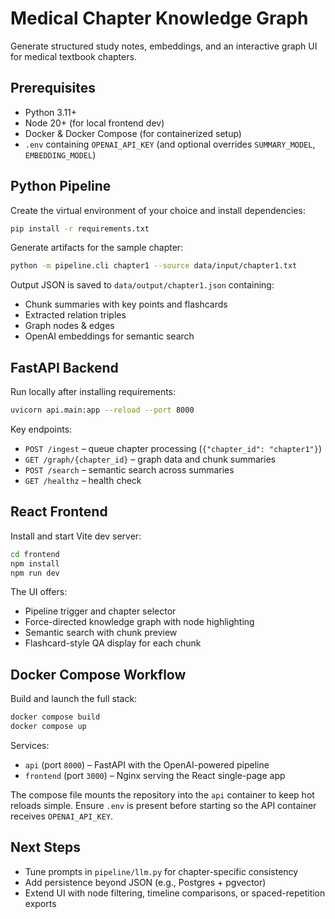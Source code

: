 # Medical Chapter Knowledge Graph

Generate structured study notes, embeddings, and an interactive graph UI for medical textbook chapters.

## Prerequisites

- Python 3.11+
- Node 20+ (for local frontend dev)
- Docker & Docker Compose (for containerized setup)
- `.env` containing `OPENAI_API_KEY` (and optional overrides `SUMMARY_MODEL`, `EMBEDDING_MODEL`)

## Python Pipeline

Create the virtual environment of your choice and install dependencies:

```bash
pip install -r requirements.txt
```

Generate artifacts for the sample chapter:

```bash
python -m pipeline.cli chapter1 --source data/input/chapter1.txt
```

Output JSON is saved to `data/output/chapter1.json` containing:

- Chunk summaries with key points and flashcards
- Extracted relation triples
- Graph nodes & edges
- OpenAI embeddings for semantic search

## FastAPI Backend

Run locally after installing requirements:

```bash
uvicorn api.main:app --reload --port 8000
```

Key endpoints:

- `POST /ingest` – queue chapter processing (`{"chapter_id": "chapter1"}`)
- `GET /graph/{chapter_id}` – graph data and chunk summaries
- `POST /search` – semantic search across summaries
- `GET /healthz` – health check

## React Frontend

Install and start Vite dev server:

```bash
cd frontend
npm install
npm run dev
```

The UI offers:

- Pipeline trigger and chapter selector
- Force-directed knowledge graph with node highlighting
- Semantic search with chunk preview
- Flashcard-style QA display for each chunk

## Docker Compose Workflow

Build and launch the full stack:

```bash
docker compose build
docker compose up
```

Services:

- `api` (port `8000`) – FastAPI with the OpenAI-powered pipeline
- `frontend` (port `3000`) – Nginx serving the React single-page app

The compose file mounts the repository into the `api` container to keep hot reloads simple. Ensure `.env` is present before starting so the API container receives `OPENAI_API_KEY`.

## Next Steps

- Tune prompts in `pipeline/llm.py` for chapter-specific consistency
- Add persistence beyond JSON (e.g., Postgres + pgvector)
- Extend UI with node filtering, timeline comparisons, or spaced-repetition exports
